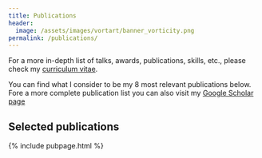 ```yaml
---
title: Publications
header:
  image: /assets/images/vortart/banner_vorticity.png
permalink: /publications/
---
```

For a more in-depth list of talks, awards, publications, skills, etc., please
check my [curriculum
vitae](https://github.com/tomchor/tomchor.github.io/raw/master/assets/pdf/phd-tomas-chor3.pdf).

You can find what I consider to be my 8 most relevant publications below. Fore a more
complete publication list you can also visit my [Google Scholar
page](https://scholar.google.com/citations?user=0uQC6kkAAAAJ&hl=en&oi=ao>)

Selected publications
---------------------

{% include pubpage.html %}
